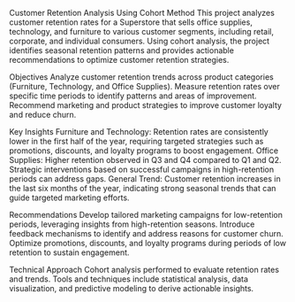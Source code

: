 Customer Retention Analysis Using Cohort Method
This project analyzes customer retention rates for a Superstore that sells office supplies, technology, and furniture to various customer segments, including retail, corporate, and individual consumers. Using cohort analysis, the project identifies seasonal retention patterns and provides actionable recommendations to optimize customer retention strategies.

Objectives
Analyze customer retention trends across product categories (Furniture, Technology, and Office Supplies).
Measure retention rates over specific time periods to identify patterns and areas of improvement.
Recommend marketing and product strategies to improve customer loyalty and reduce churn.

Key Insights
Furniture and Technology: Retention rates are consistently lower in the first half of the year, requiring targeted strategies such as promotions, discounts, and loyalty programs to boost engagement.
Office Supplies: Higher retention observed in Q3 and Q4 compared to Q1 and Q2. Strategic interventions based on successful campaigns in high-retention periods can address gaps.
General Trend: Customer retention increases in the last six months of the year, indicating strong seasonal trends that can guide targeted marketing efforts.

Recommendations
Develop tailored marketing campaigns for low-retention periods, leveraging insights from high-retention seasons.
Introduce feedback mechanisms to identify and address reasons for customer churn.
Optimize promotions, discounts, and loyalty programs during periods of low retention to sustain engagement.

Technical Approach
Cohort analysis performed to evaluate retention rates and trends.
Tools and techniques include statistical analysis, data visualization, and predictive modeling to derive actionable insights.
